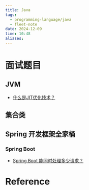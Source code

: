 ```yaml
---
title: Java
tags:
  - programming-language/java
  - fleet-note
date: 2024-12-09
time: 10:48
aliases:
---
```




# 面试题目

## JVM
* [什么是JIT优化技术？](什么是JIT优化技术？)

## 集合类

## Spring 开发框架全家桶

### Spring Boot
* [Spring Boot 能同时处理多少请求？](Spring%20Boot%20能同时处理多少请求？.md)



# Reference